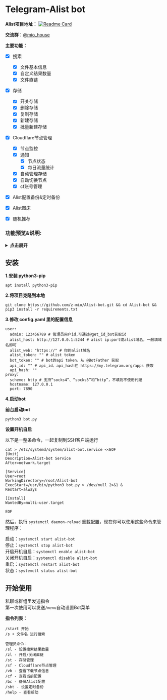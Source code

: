 # Telegram-Alist bot
**Alist项目地址：**
[![Readme Card](https://github-readme-stats.vercel.app/api/pin/?username=alist-org&repo=alist)](https://github.com/alist-org/alist)  

**交流群**：[@mio_house](https://t.me/mio_house)

**主要功能：**

- [x] 搜索
    - [x] 文件基本信息
    - [x] 自定义结果数量
    - [x] 文件直链
- [x] 存储
    - [x] 开关存储
    - [x] 删除存储
    - [x] 复制存储
    - [x] 新建存储
    - [x] 批量新建存储
- [x] Cloudflare节点管理
    - [x] 节点监控
    - [x] 通知
        - [x] 节点状态
        - [x] 每日流量统计
    - [x] 自动管理存储
    - [x] 自动切换节点
    - [x] cf账号管理
- [x] Alist配置备份&定时备份
- [x] Alist图床
- [x] 随机推荐



### 功能预览&说明:

<details>
<summary><b>点击展开</b></summary>


<details>
<summary><b>搜索</b></summary>

和alist搜索方式一样  
新增翻页

![搜索预览图](https://i.328888.xyz/2023/03/11/soMAw.gif)
![iaaPPq.png](https://i.328888.xyz/2023/05/07/iaaPPq.png)

</details>


<details>
<summary><b>查看配置</b></summary>

![查看配置](https://i.328888.xyz/2023/03/21/TO6PN.png)

</details>


<details>
<summary><b>配置备份</b></summary>

可以回复消息来添加备注，可以重复修改

![配置备份](https://i.328888.xyz/2023/04/04/ibJg73.gif)

</details>


<details>
<summary><b>存储管理菜单</b></summary>

![管理存储](https://i.328888.xyz/2023/03/21/TOQ43.png)

</details>


<details>
<summary><b>开关存储</b></summary>

![管理存储](https://i.328888.xyz/2023/03/21/TbfTH.gif)

</details>


<details>
<summary><b>复制存储</b></summary>

自动复制存储为负载均衡，存储排序会自动加1，自动添加存储备注    
![复制存储](https://i.328888.xyz/2023/03/14/9c08w.png)![复制存储](https://i.328888.xyz/2023/03/14/9cAMV.gif)

</details>


<details>
<summary><b>删除存储</b></summary>

![复制存储](https://i.328888.xyz/2023/03/21/TbwTo.gif)

</details>


<details>
<summary><b>新建&批量新建&默认配置</b></summary>

<details>
<summary><b> - 新建&批量新建</b></summary>


![新建&批量新建](https://i.328888.xyz/2023/03/21/TjH68.png)![新建&批量新建](https://i.328888.xyz/2023/03/21/TjkUU.gif)


</details>


<details>
<summary><b> - 默认配置</b></summary>

可以设置默认配置，新建存储会优先使用默认配置。所有参数都可以设置默认值

比如设置了PikPak的`用户名`和`密码`，新建的时候就不需要输入了，只需要输入`挂载路径`和`分享ID`  

![默认配置](https://i.328888.xyz/2023/04/11/iBDWVv.png)![默认配置](https://i.328888.xyz/2023/04/11/iBDjRQ.png)

</details>

</details>

<details>
<summary><b> 图床</b></summary>

默认4线程

![i5mjHX.gif](https://i.328888.xyz/2023/04/23/i5mjHX.gif)

</details>

<details>
<summary><b> Cloudflare节点管理</b></summary>

**节点状态监控**：每60秒检测一次节点状态，如果节点`掉线`或`故障`会发送通知  
**每日流量统计**：每天定时发送当天使用的流量  
**自动管理存储**：检测到节点掉线，会自动关闭存储，节点恢复后自动开启存储  
**自动切换节点**：检测到节点掉线，会自动切换其他未使用的可用节点，每天早上8点自动恢复原来的节点  
如果`自动管理存储`和`自动切换节点`同时启用，那么当节点失效时会优先切换节点，如果节点全部不可用，才会关闭存储

注：添加cf账号默认使用第一个域名的第一个Workers路由  
**如果你cf账号里面有多个域名，域名下面有多个Workers路由，建议手动添加账号**  
 
<details>
<summary><b> 手动添加账号</b></summary>

打开`cloudflare_cfg.yaml`配置文件，将账号添加到`node`列表，格式如下：  

``` yaml
node:
- account_id: 
  email: 
  global_api_key: 
  url: 
  zone_id: 
- account_id: 
  email: 
  global_api_key: 
  url: 
  zone_id: 
```

![VDwq2d.png](https://i.imgloc.com/2023/05/24/VDwq2d.png)

**account_id：`cf主页` --> `域名` --> `右下角` --> `帐户 ID`**  
**zone_id: `cf主页` --> `域名` --> `右下角` --> `区域 ID`**
![VDwaIo.png](https://i.imgloc.com/2023/05/24/VDwaIo.png)
**email：cf账号的邮箱**  
**global_api_key：`cf主页` --> `右上角头像` --> `我的个人资料` --> `API 令牌` --> `Global API Key`**  
**url：填workers路由里面添加的，用来做代理的域名就行，只填域名，不要加https和后面的/*，例：a.ziling.cf**  
![VDwLmJ.png](https://i.imgloc.com/2023/05/24/VDwLmJ.png)  



</details>

![VAFmRJ.png](https://i.imgloc.com/2023/05/23/VAFmRJ.png)

![Vyh6ld.png](https://i.imgloc.com/2023/05/20/Vyh6ld.png)

![Vyhv8k.png](https://i.imgloc.com/2023/05/20/Vyhv8k.png)

![VyhJYp.png](https://i.imgloc.com/2023/05/20/VyhJYp.png)

![VncQHq.png](https://i.imgloc.com/2023/05/27/VncQHq.png)

</details>

<details>
<summary><b> 随机推荐</b></summary>

该功能会随机发送一个资源，并支持自定义路径和关键词。  

**支持的命令**  
**/sr**  
随机推荐设置菜单  
**/roll**  
使用/roll命令，系统将从所有路径中随机选择一个资源并发送。  
**/roll 关键词**  
使用/roll命令后加上一个关键词，系统将从对应的路径中随机选择一个资源并发送。  

您可以自定义路径和关键词，以便根据需求发送不同的资源。每个关键词可以对应多个路径，如下：  

``` yaml
path:
  关键词: 路径 # 路径前面需要加上斜杠
  act: /,【ACT-动作游戏】
  adv: /,【ADV-冒险游戏】
  rpg: /,【RPG-角色扮演游戏】
  slg: /,【SLG-策略游戏】
  gd:
    - /%60【归%20档】/【KRKR合集】/1
    - /%60【归%20档】/【KRKR合集】/2
    - /%60【归%20档】/【ONS合集】
```

![Vt1xn3.png](https://i.imgloc.com/2023/05/30/Vt1xn3.png)

![Vt1GYH.png](https://i.imgloc.com/2023/05/30/Vt1GYH.png)

</details>

</details>

## 安装


**1.安装 python3-pip**

```
apt install python3-pip
```


**2.将项目克隆到本地**
``` 
git clone https://github.com/z-mio/Alist-bot.git && cd Alist-bot && pip3 install -r requirements.txt
```

**3.修改 config.yaml 里的配置信息**

``` 
user:
  admin: 123456789 # 管理员用户id,可通过@get_id_bot获取id
  alist_host: http://127.0.0.1:5244 # alist ip:port或alist域名，一般填域名即可
  alist_web: "https://" # 你的alist域名
  alist_token: "" # alist token
  bot_token: "" # bot的api token，从 @BotFather 获取
  api_id: "" # api_id、api_hash在 https://my.telegram.org/apps 获取
  api_hash: ""
proxy:
  scheme: http # 支持“socks4”、“socks5”和“http”，不填则不使用代理
  hostname: 127.0.0.1
  port: 7890
```

**4.启动bot**

**前台启动bot**

``` 
python3 bot.py
```


**设置开机自启**

以下是一整条命令，一起复制到SSH客户端运行
``` 
cat > /etc/systemd/system/alist-bot.service <<EOF
[Unit]
Description=Alist-bot Service
After=network.target

[Service]
User=root
WorkingDirectory=/root/Alist-bot
ExecStart=/usr/bin/python3 bot.py > /dev/null 2>&1 &
Restart=always

[Install]
WantedBy=multi-user.target

EOF
```

然后，执行 `systemctl daemon-reload` 重载配置，现在你可以使用这些命令来管理程序：  


启动：`systemctl start alist-bot`  
停止：`systemctl stop alist-bot`    
开启开机自启：`systemctl enable alist-bot`  
关闭开机自启：`systemctl disable alist-bot`  
重启：`systemctl restart alist-bot`  
状态：`systemctl status alist-bot`  

## 开始使用

私聊或群组里发送指令  
第一次使用可以发送`/menu`自动设置Bot菜单  

**指令列表：**

```
/start 开始
/s + 文件名 进行搜索

管理员命令：
/sl - 设置搜索结果数量
/zl - 开启/关闭直链
/st - 存储管理 
/sf - Cloudflare节点管理
/vb - 查看下载节点信息
/cf - 查看当前配置
/bc - 备份Alist配置
/sbt - 设置定时备份
/help - 查看帮助
```



